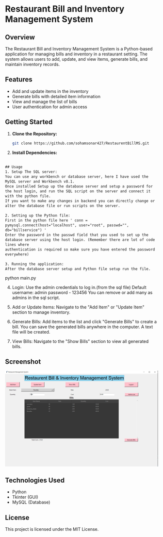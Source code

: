 # Restaurant Bill and Inventory Management System

## Overview

The Restaurant Bill and Inventory Management System is a Python-based application for managing bills and inventory in a restaurant setting.
The system allows users to add, update, and view items, generate bills, and maintain inventory records.

## Features

- Add and update items in the inventory
- Generate bills with detailed item information
- View and manage the list of bills
- User authentication for admin access

## Getting Started

1. **Clone the Repository:**
   ```bash
   git clone https://github.com/sohamsonar427/RestaurentBillMS.git

2. **Install Dependencies:**
``` pip install pymysql

## Usage
1. Setup The SQL server:
You can use any workbench or database server, here I have used the MySQL server and Workbench v8.1.
Once installed Setup up the database server and setup a password for the host login, and run the SQL script on the server and connect it with the python file.
If you want to make any changes in backend you can directly change or alter the database file or run scripts on the server.

2. Setting up the Python file:
First in the python file here ' conn = pymysql.connect(host="localhost", user="root", passwd="", db="billservice") '
Enter the password in the passwd field that you used to set up the database server using the host login. (Remember there are lot of code lines where 
authentication is required so make sure you have entered the password everywhere)

3. Running the application:
After the database server setup and Python file setup run the file.
```
python main.py

4. Login:
Use the admin credentials to log in.(from the sql file)
Default username: admin
password - 123456
You can remove or add many as admins in the sql script.

5. Add or Update Items:
Navigate to the "Add Item" or "Update Item" section to manage inventory.

6. Generate Bills:
Add items to the list and click "Generate Bills" to create a bill.
You can save the generated bills anywhere in the computer.
A text file will be created.

7. View Bills:
Navigate to the "Show Bills" section to view all generated bills.

## Screenshot
![](https://github.com/sohamsonar427/RestaurentBillMS/blob/main/SS.jpg)
## Technologies Used
* Python
* Tkinter (GUI)
* MySQL (Database)

## License
This project is licensed under the MIT License.
